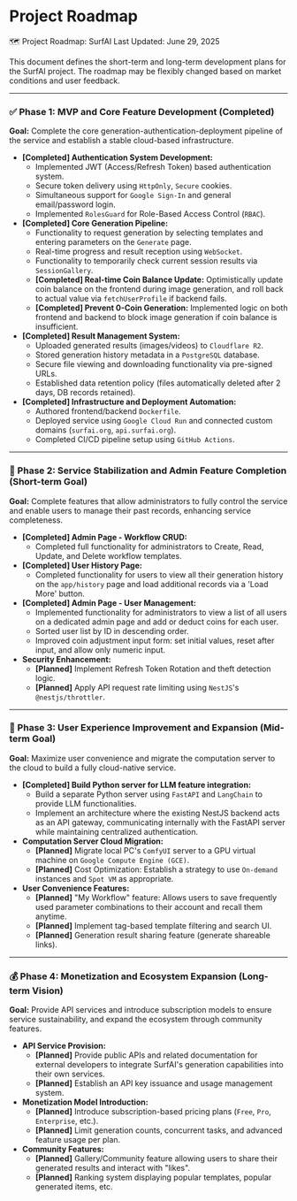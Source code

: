 # Project Roadmap

🗺️ Project Roadmap: SurfAI
Last Updated: June 29, 2025

This document defines the short-term and long-term development plans for the SurfAI project. The roadmap may be flexibly changed based on market conditions and user feedback.

---

### ✅ Phase 1: MVP and Core Feature Development (Completed)

**Goal:** Complete the core generation-authentication-deployment pipeline of the service and establish a stable cloud-based infrastructure.

-   **[Completed] Authentication System Development:**
    -   Implemented JWT (Access/Refresh Token) based authentication system.
    -   Secure token delivery using `HttpOnly`, `Secure` cookies.
    -   Simultaneous support for `Google Sign-In` and general email/password login.
    -   Implemented `RolesGuard` for Role-Based Access Control (`RBAC`).
-   **[Completed] Core Generation Pipeline:**
    -   Functionality to request generation by selecting templates and entering parameters on the `Generate` page.
    -   Real-time progress and result reception using `WebSocket`.
    -   Functionality to temporarily check current session results via `SessionGallery`.
    -   **[Completed] Real-time Coin Balance Update:** Optimistically update coin balance on the frontend during image generation, and roll back to actual value via `fetchUserProfile` if backend fails.
    -   **[Completed] Prevent 0-Coin Generation:** Implemented logic on both frontend and backend to block image generation if coin balance is insufficient.
-   **[Completed] Result Management System:**
    -   Uploaded generated results (images/videos) to `Cloudflare R2`.
    -   Stored generation history metadata in a `PostgreSQL` database.
    -   Secure file viewing and downloading functionality via pre-signed URLs.
    -   Established data retention policy (files automatically deleted after 2 days, DB records retained).
-   **[Completed] Infrastructure and Deployment Automation:**
    -   Authored frontend/backend `Dockerfile`.
    -   Deployed service using `Google Cloud Run` and connected custom domains (`surfai.org`, `api.surfai.org`).
    -   Completed CI/CD pipeline setup using `GitHub Actions`.

---

### 🚀 Phase 2: Service Stabilization and Admin Feature Completion (Short-term Goal)

**Goal:** Complete features that allow administrators to fully control the service and enable users to manage their past records, enhancing service completeness.

-   **[Completed] Admin Page - Workflow CRUD:**
    -   Completed full functionality for administrators to Create, Read, Update, and Delete workflow templates.
-   **[Completed] User History Page:**
    -   Completed functionality for users to view all their generation history on the `app/history` page and load additional records via a 'Load More' button.
-   **[Completed] Admin Page - User Management:**
    -   Implemented functionality for administrators to view a list of all users on a dedicated admin page and add or deduct coins for each user.
    -   Sorted user list by ID in descending order.
    -   Improved coin adjustment input form: set initial values, reset after input, and allow only numeric input.
-   **Security Enhancement:**
    -   **[Planned]** Implement Refresh Token Rotation and theft detection logic.
    -   **[Planned]** Apply API request rate limiting using `NestJS`'s `@nestjs/throttler`.

---

### 🌟 Phase 3: User Experience Improvement and Expansion (Mid-term Goal)

**Goal:** Maximize user convenience and migrate the computation server to the cloud to build a fully cloud-native service.

-   **[Completed] Build Python server for LLM feature integration:**
    -   Build a separate Python server using `FastAPI` and `LangChain` to provide LLM functionalities.
    -   Implement an architecture where the existing NestJS backend acts as an API gateway, communicating internally with the FastAPI server while maintaining centralized authentication.
-   **Computation Server Cloud Migration:**
    -   **[Planned]** Migrate local PC's `ComfyUI` server to a GPU virtual machine on `Google Compute Engine (GCE)`.
    -   **[Planned]** Cost Optimization: Establish a strategy to use `On-demand` instances and `Spot VM` as appropriate.
-   **User Convenience Features:**
    -   **[Planned]** "My Workflow" feature: Allows users to save frequently used parameter combinations to their account and recall them anytime.
    -   **[Planned]** Implement tag-based template filtering and search UI.
    -   **[Planned]** Generation result sharing feature (generate shareable links).

---

### 💰 Phase 4: Monetization and Ecosystem Expansion (Long-term Vision)

**Goal:** Provide API services and introduce subscription models to ensure service sustainability, and expand the ecosystem through community features.

-   **API Service Provision:**
    -   **[Planned]** Provide public APIs and related documentation for external developers to integrate SurfAI's generation capabilities into their own services.
    -   **[Planned]** Establish an API key issuance and usage management system.
-   **Monetization Model Introduction:**
    -   **[Planned]** Introduce subscription-based pricing plans (`Free`, `Pro`, `Enterprise`, etc.).
    -   **[Planned]** Limit generation counts, concurrent tasks, and advanced feature usage per plan.
-   **Community Features:**
    -   **[Planned]** Gallery/Community feature allowing users to share their generated results and interact with "likes".
    -   **[Planned]** Ranking system displaying popular templates, popular generated items, etc.
